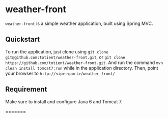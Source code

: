 weather-front
=============

`weather-front` is a simple weather application, built using Spring MVC.


Quickstart
----------

To run the application, just clone using `git clone git@github.com:totient/weather-front.git`, or `git clone https://github.com/totient/weather-front.git`. And run the command `mvn clean install tomcat7:run` while in the application directory. Then, point your browser to `http://<ip>:<port>/weather-front/`

Requirement
-----------

Make sure to install and configure Java 6 and Tomcat 7.


=======

